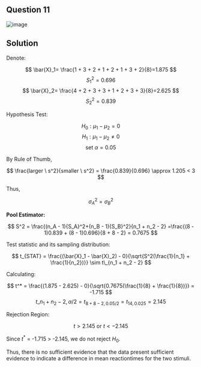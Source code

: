 ## Question 11

![image](https://github.com/user-attachments/assets/164a3294-723b-4b12-9a61-03f5d642eb2e)

## Solution

Denote:

$$
\bar{X}_1= \frac{1 + 3 + 2 + 1 + 2 + 1 + 3 + 2}{8}=1.875
$$
$$
{S_1}^2 = 0.696
$$
$$
\bar{X}_2= \frac{4 + 2 + 3 + 3 + 1 + 2 + 3 + 3}{8}=2.625
$$
$$
{S_2}^2 = 0.839
$$

Hypothesis Test:

$$
H_0: \mu_1-\mu_2 = 0
$$
$$
H_1: \mu_1-\mu_2 \neq 0
$$
$$
\text{set } \alpha = 0.05
$$

By Rule of Thumb, 

$$
\frac{larger \ s^2}{smaller \ s^2} = \frac{0.839}{0.696} \approx 1.205 < 3
$$

Thus, 

$$
{\sigma_A}^2 = {\sigma_B}^2
$$

**Pool Estimator:**

$$
S^2 = \frac{(n_A - 1){S_A}^2+(n_B - 1){S_B}^2}{n_1 + n_2 - 2} =\frac{(8 - 1)0.839 + (8 - 1)0.696}{8 + 8 - 2} = 0.7675
$$

Test statistic and its sampling distribution:

$$
t_{STAT} = \frac{(\bar{X}_1 - \bar{X}_2) - 0}{\sqrt{S^2(\frac{1}{n_1} + \frac{1}{n_2})}} \sim  t\_{n_1 + n_2 - 2}
$$

Calculating:

$$
t^* = \frac{(1.875 - 2.625) - 0}{\sqrt{0.7675(\frac{1}{8} + \frac{1}{8})}} = -1.715
$$
$$
t\_{n_1 + n_2 - 2, \alpha/2} = t_{8 + 8 - 2, 0.05 / 2} = t_{14, 0.025} = 2.145
$$

Rejection Region:

$$
t  > 2.145 \text{ or } t < -2.145
$$

Since $t^*$ = -1.715 > -2.145, we do not reject $H_0$.

Thus, there is no sufficient evidence that the data present sufficient evidence to indicate a difference in mean reactiontimes for the two stimuli.
